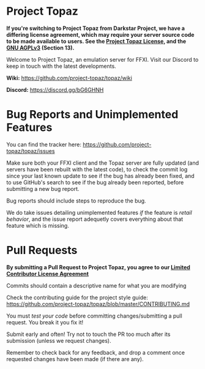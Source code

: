 Project Topaz
========

**If you're switching to Project Topaz from Darkstar Project, we have a differing license agreement, which may require your server source code to be made available to users. See the [Project Topaz License](https://github.com/project-topaz/topaz/blob/master/LICENSE), and the [GNU AGPLv3](https://github.com/project-topaz/topaz/blob/master/AGPL3.md) (Section 13).**

Welcome to Project Topaz, an emulation server for FFXI.
Visit our Discord to keep in touch with the latest developments.

**Wiki:**
https://github.com/project-topaz/topaz/wiki

**Discord:**
https://discord.gg/bG6GHNH

Bug Reports and Unimplemented Features
========
You can find the tracker here: https://github.com/project-topaz/topaz/issues

Make sure both your FFXI client and the Topaz server are fully updated (and servers have been rebuilt with the latest code), to check the commit log since your last known update to see if the bug has already been fixed, and to use GitHub's search to see if the bug already been reported, before submitting a new bug report.

Bug reports should include steps to reproduce the bug.

We do take issues detailing unimplemented features _if_ the feature is _retail behavior_, and the issue report adequetly covers everything about that feature which is missing.

Pull Requests
========
**By submitting a Pull Request to Project Topaz, you agree to our [Limited Contributor License Agreement](https://github.com/project-topaz/topaz/blob/master/CONTRIBUTOR_AGREEMENT.md)**

Commits should contain a descriptive name for what you are modifying

Check the contributing guide for the project style guide: https://github.com/project-topaz/topaz/blob/master/CONTRIBUTING.md

You must *test your code* before committing changes/submitting a pull request. You break it you fix it!

Submit early and often! Try not to touch the PR too much after its submission (unless we request changes).

Remember to check back for any feedback, and drop a comment once requested changes have been made (if there are any).
